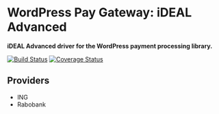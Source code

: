 # WordPress Pay Gateway: iDEAL Advanced

**iDEAL Advanced driver for the WordPress payment processing library.**

[![Build Status](https://travis-ci.org/wp-pay-gateways/ideal-advanced.svg?branch=develop)](https://travis-ci.org/wp-pay-gateways/ideal-advanced)
[![Coverage Status](https://coveralls.io/repos/wp-pay-gateways/ideal-advanced/badge.png?branch=develop)](https://coveralls.io/r/wp-pay-gateways/ideal-advanced?branch=develop)

## Providers

*	ING
*	Rabobank
